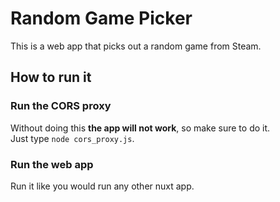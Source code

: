 # Random Game Picker
This is a web app that picks out a random game from Steam.

## How to run it
### Run the CORS proxy
Without doing this **the app will not work**, so make sure to do it.  
Just type `node cors_proxy.js`.
### Run the web app
Run it like you would run any other nuxt app.